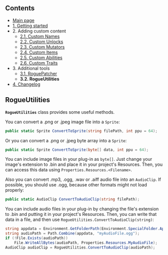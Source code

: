 ## Contents ##

- [Main page](https://github.com/Abbysssal/RogueLibs)
- [1. Getting started](./1.%20Getting%20started.md)
- 2\. Adding custom content
  - [2.1. Custom Names](./2.1.%20Custom%20Names.md)
  - [2.2. Custom Unlocks](./2.2.%20Custom%20Unlocks.md)
  - [2.3. Custom Mutators](./2.3.%20Custom%20Mutators.md)
  - [2.4. Custom Items](./2.4.%20Custom%20Items.md)
  - [2.5. Custom Abilities](./2.5.%20Custom%20Abilities.md)
  - [2.6. Custom Traits](./2.6.%20Custom%20Traits.md)
- 3\. Additional tools
  - [3.1. RoguePatcher](./3.1.%20RoguePatcher.md)
  - **3.2. RogueUtilities**
- [4. Changelog](./4.%20Changelog.md)

## RogueUtilities ##
**`RogueUtilities`** class provides some useful methods.

You can convert a .png or .jpeg image file into a `Sprite`:
```cs
public static Sprite ConvertToSprite(string filePath, int ppu = 64);
```
Or you can convert a .png or .jpeg byte array into a `Sprite`:
```cs
public static Sprite ConvertToSprite(byte[] data, int ppu = 64);
```
You can include image files in your plug-in as `byte[]`. Just change your image's extension to .bin and place it in your project's Resources. Then, you can access this data using `Properties.Resources.<Filename>`.

Also you can convert .mp3, .ogg, .wav or .aiff audio file into an `AudioClip`. If possible, you should use .ogg, because other formats might not load properly:
```cs
public static AudioClip ConvertToAudioClip(string filePath);
```
You can include audio files in your plug-in by changing the file's extension to .bin and putting it in your project's Resources. Then, you can write that data in a file, and then use `RogueUtilities.ConvertToAudioClip(string)`:
```cs
string appdata = Environment.GetFolderPath(Environment.SpecialFolder.ApplicationData);
string audioPath = Path.Combine(appdata, "myAudioFile.ogg");
if (!File.Exists(audioPath))
    File.WriteAllBytes(audioPath, Properties.Resources.MyAudioFile);
AudioClip audioClip = RogueUtilities.ConvertToAudioClip(audioPath);
```